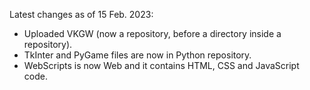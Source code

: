 Latest changes as of 15 Feb. 2023:
  - Uploaded VKGW (now a repository, before a directory inside a repository).
  - TkInter and PyGame files are now in Python repository.
  - WebScripts is now Web and it contains HTML, CSS and JavaScript code.
